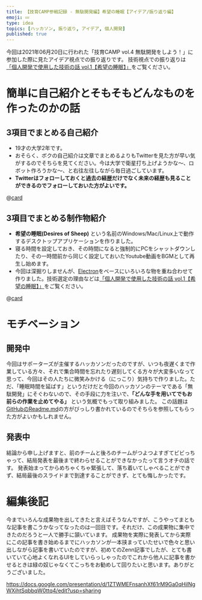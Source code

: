 ```yaml
---
title: 【技育CAMP参戦記録 - 無駄開発編】希望の睡眠【アイデア/振り返り編】
emoji: 💤
type: idea
topics: [ハッカソン, 振り返り, アイデア, 個人開発]
published: true
---
```


今回は2021年06月20日に行われた「技育CAMP vol.4 無駄開発をしよう！」に参加した際に見たアイデア視点での振り返りです。
技術視点での振り返りは[「個人開発で使用した技術の話 vol.1【希望の睡眠】」](introduce_desires-of-sheep_02)をご覧ください。


# 簡単に自己紹介とそもそもどんなものを作ったのかの話
## 3項目でまとめる自己紹介

- 19才の大学2年です。
- おそらく、ボクの自己紹介は文章でまとめるよりもTwitterを見た方が早い気がするのでそちらを見てください。今は大学で衛星打ち上げようかな～、ロボット作ろうかな～、と右往左往しながら毎日過ごしています。
- **Twitterはフォローしておくと過去の経歴だけでなく未来の経歴も見ることができるのでフォローしておいた方がよいです。**

@[card](https://twitter.com/streamwest1629)

## 3項目でまとめる制作物紹介
- **希望の睡眠(Desires of Sheep)** という名前のWindows/Mac/Linux上で動作するデスクトップアプリケーションを作りました。
- 寝る時間を設定しておき、その時間になると強制的にPCをシャットダウンしたり、その一時間前から同じく設定しておいたYoutube動画をBGMとして再生し始めます。
- 今回は深掘りしませんが、[Electron](https://www.electronjs.org/)をベースにいろいろな物を重ね合わせて作りました。技術選定の理由などは[「個人開発で使用した技術の話 vol.1【希望の睡眠】」](introduce_desires-of-sheep_02)をご覧ください。

@[card](https://github.com/streamwest-1629/desires-of-sheep)

# モチベーション
## 開発中
今回はサポーターズが主催するハッカソンだったのですが、いつも夜遅くまで作業している方々、それで集合時間を忘れたり遅刻してくる方々が大変多いなって思って、今回はその人たちに微笑みかける（にっこり）気持ちで作りました。ただ、「睡眠時間を延ばす」というだけだと今回のハッカソンのテーマである「無駄開発」にそぐわないので、その手段に力を注いで、**「どんな手を用いてでもお前らの作業を止めてやる」** という気概でもって取り組みました。
この話題は[GitHubのReadme.md](https://github.com/streamwest-1629/desires-of-sheep#readme)の方がびっしり書かれているのでそちらを参照してもらった方がよいかもしれません。

## 発表中
結論から申し上げますと、前のチームと後ろのチームがつよつよすぎてビビっちゃって、結局発表を最後まで終わらせることができなかったって言うオチの話です。<!-- todo: もうちょい話題を描く -->
発表始まってからめちゃくちゃ緊張して、落ち着いてしゃべることができず、結局最後のスライドまで到達することができず、とても悔しかったです。

# 編集後記
今までいろんな成果物を出してきたと言えばそうなんですが、こうやってまともな記事を書こうかなってなったのは一回目です。それだけ、この成果物に集中できたのだろうと一人で勝手に頷いています。
成果物を実際に発表してから実際にこの記事を書き始めるまでにハッカソンが一本挟まっていたせいで色々と思い出しながら記事を書いていたのですが、初めてのZenn記事でしたが、とても書いていて心地よくなれるUIをしていらっしゃったのでこれから他人に記事を書かせるときは緑の奴じゃなくてこっちをお勧めして回りたいと思います。ありがとうございました。

https://docs.google.com/presentation/d/1ZTWMEFnsanhXf61rM9Ga0qHilNgWXihtSqbbqW0ttq4/edit?usp=sharing
